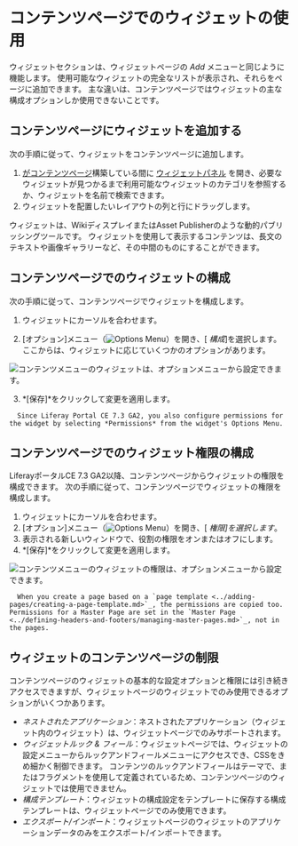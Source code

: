 # コンテンツページでのウィジェットの使用

ウィジェットセクションは、ウィジェットページ</a>の
*Add* メニューと同じように機能します。 使用可能なウィジェットの完全なリストが表示され、それらをページに追加できます。 主な違いは、コンテンツページではウィジェットの主な構成オプションしか使用できないことです。</p> 



## コンテンツページにウィジェットを追加する

次の手順に従って、ウィジェットをコンテンツページに追加します。

1.  [がコンテンツページ](./building-content-pages.md)構築している間に [ウィジェットパネル](./content-pages-overview.md#widgets) を開き、必要なウィジェットが見つかるまで利用可能なウィジェットのカテゴリを参照するか、ウィジェットを名前で検索できます。
2.  ウィジェットを配置したいレイアウトの列と行にドラッグします。

ウィジェットは、WikiディスプレイまたはAsset Publisherのような動的パブリッシングツールです。 ウィジェットを使用して表示するコンテンツは、長文のテキストや画像ギャラリーなど、その中間のものにすることができます。



## コンテンツページでのウィジェットの構成

次の手順に従って、コンテンツページでウィジェットを構成します。

1.  ウィジェットにカーソルを合わせます。

2.  [オプション]メニュー（![Options Menu](../../../images/icon-app-options.png)）を開き、[ *構成*]を選択します。 ここからは、ウィジェットに応じていくつかのオプションがあります。
   
   ![コンテンツメニューのウィジェットは、オプションメニューから設定できます。](./using-widgets-on-content-pages/images/01.png)

3.  *[保存]*をクリックして変更を適用します。

<!-- end list -->

``` note::
  Since Liferay Portal CE 7.3 GA2, you also configure permissions for the widget by selecting *Permissions* from the widget's Options Menu.
```




## コンテンツページでのウィジェット権限の構成

LiferayポータルCE 7.3 GA2以降、コンテンツページからウィジェットの権限を構成できます。 次の手順に従って、コンテンツページでウィジェットの権限を構成します。

1.  ウィジェットにカーソルを合わせます。
2.  [オプション]メニュー（![Options Menu](../../../images/icon-app-options.png)）を開き、[ *権限]を選択します*。
3.  表示される新しいウィンドウで、役割の権限をオンまたはオフにします。
4.  *[保存]*をクリックして変更を適用します。

![コンテンツメニューのウィジェットの権限は、オプションメニューから設定できます。](./using-widgets-on-content-pages/images/02.png)



``` note::
  When you create a page based on a `page template <../adding-pages/creating-a-page-template.md>`_, the permissions are copied too. Permissions for a Master Page are set in the `Master Page <../defining-headers-and-footers/managing-master-pages.md>`_, not in the pages.
```




## ウィジェットのコンテンツページの制限

コンテンツページのウィジェットの基本的な設定オプションと権限には引き続きアクセスできますが、ウィジェットページのウィジェットでのみ使用できるオプションがいくつかあります。

  - *ネストされたアプリケーション*：ネストされたアプリケーション（ウィジェット内のウィジェット）は、ウィジェットページでのみサポートされます。
  - *ウィジェットルック & フィール*：ウィジェットページでは、ウィジェットの設定メニューからルックアンドフィールメニューにアクセスでき、CSSをきめ細かく制御できます。 コンテンツのルックアンドフィールはテーマで、またはフラグメントを使用して定義されているため、コンテンツページのウィジェットでは使用できません。
  - *構成テンプレート*：ウィジェットの構成設定をテンプレートに保存する構成テンプレートは、ウィジェットページでのみ使用できます。
  - *エクスポート/インポート*：ウィジェットページのウィジェットのアプリケーションデータのみをエクスポート/インポートできます。
